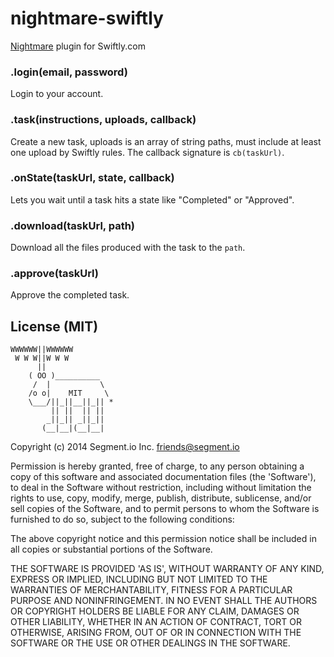 nightmare-swiftly
=================

[Nightmare](https://github.com/segmentio/nightmare) plugin for Swiftly.com

### .login(email, password)

Login to your account.

### .task(instructions, uploads, callback)

Create a new task, uploads is an array of string paths, must include at least one upload by Swiftly rules. The callback signature is `cb(taskUrl)`.

### .onState(taskUrl, state, callback)

Lets you wait until a task hits a state like "Completed" or "Approved".

### .download(taskUrl, path)

Download all the files produced with the task to the `path`.

### .approve(taskUrl)

Approve the completed task.

## License (MIT)

```
WWWWWW||WWWWWW
 W W W||W W W
      ||
    ( OO )__________
     /  |           \
    /o o|    MIT     \
    \___/||_||__||_|| *
         || ||  || ||
        _||_|| _||_||
       (__|__|(__|__|
```

Copyright (c) 2014 Segment.io Inc. <friends@segment.io>

Permission is hereby granted, free of charge, to any person obtaining a copy of this software and associated documentation files (the 'Software'), to deal in the Software without restriction, including without limitation the rights to use, copy, modify, merge, publish, distribute, sublicense, and/or sell copies of the Software, and to permit persons to whom the Software is furnished to do so, subject to the following conditions:

The above copyright notice and this permission notice shall be included in all copies or substantial portions of the Software.

THE SOFTWARE IS PROVIDED 'AS IS', WITHOUT WARRANTY OF ANY KIND, EXPRESS OR IMPLIED, INCLUDING BUT NOT LIMITED TO THE WARRANTIES OF MERCHANTABILITY, FITNESS FOR A PARTICULAR PURPOSE AND NONINFRINGEMENT. IN NO EVENT SHALL THE AUTHORS OR COPYRIGHT HOLDERS BE LIABLE FOR ANY CLAIM, DAMAGES OR OTHER LIABILITY, WHETHER IN AN ACTION OF CONTRACT, TORT OR OTHERWISE, ARISING FROM, OUT OF OR IN CONNECTION WITH THE SOFTWARE OR THE USE OR OTHER DEALINGS IN THE SOFTWARE.

